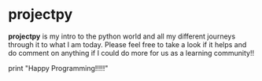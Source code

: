 # projectpy
**projectpy** is my intro to the python world and all my different journeys through it to what I am today.
Please feel free to take a look if it helps and do comment on anything if I could do more for us as a learning community!!

print "Happy Programming!!!!!"
